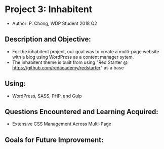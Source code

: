 # Project 3: Inhabitent
* Author: P. Chong, WDP Student 2018 Q2

## Description and Objective: 
- For the inhabitent project, our goal was to create a multi-page website with a blog using WordPress as a content manager sytem.
- The inhabitent theme is built from using "Red Starter @ https://github.com/redacademy/redstarter" as a base

## Using:
- WordPress, SASS, PHP, and Gulp

## Questions Encountered and Learning Acquired:
* Extensive CSS Management Across Multi-Page



## Goals for Future Improvement:




